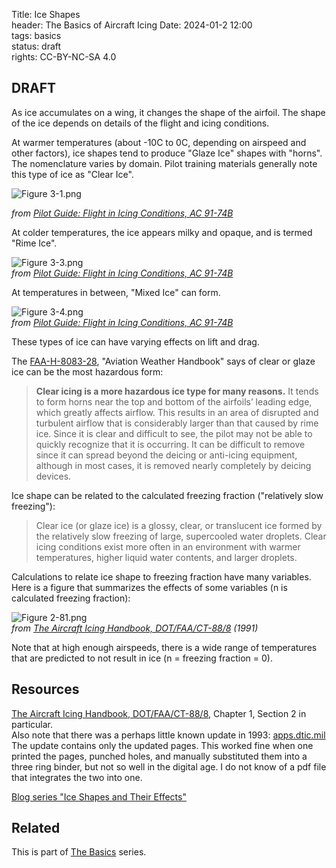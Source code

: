 Title: Ice Shapes    
header: The Basics of Aircraft Icing
Date: 2024-01-2 12:00  
tags: basics  
status: draft  
rights: CC-BY-NC-SA 4.0

## DRAFT

As ice accumulates on a wing, it changes the shape of the airfoil. 
The shape of the ice depends on details of the flight and icing conditions.  

At warmer temperatures (about -10C to 0C, depending on airspeed and other factors), 
ice shapes tend to produce "Glaze Ice" shapes with "horns". 
The nomenclature varies by domain. 
Pilot training materials generally note this type of ice as "Clear Ice". 

![Figure 3-1.png](/images%2FAC-91-74B%2FFigure%203-1.png)   

_from [Pilot Guide: Flight in Icing Conditions, AC 91-74B](https://www.faa.gov/documentLibrary/media/Advisory_Circular/AC_91-74B.pdf)_  

At colder temperatures, the ice appears milky and opaque, and is termed "Rime Ice".

![Figure 3-3.png](/images%2FAC-91-74B%2FFigure%203-3.png)  
_from [Pilot Guide: Flight in Icing Conditions, AC 91-74B](https://www.faa.gov/documentLibrary/media/Advisory_Circular/AC_91-74B.pdf)_  

At temperatures in between, "Mixed Ice" can form.

![Figure 3-4.png](/images%2FAC-91-74B%2FFigure%203-4.png)  
_from [Pilot Guide: Flight in Icing Conditions, AC 91-74B](https://www.faa.gov/documentLibrary/media/Advisory_Circular/AC_91-74B.pdf)_  

These types of ice can have varying effects on lift and drag. 

The [FAA-H-8083-28]({filename}resources.md#FAA-H-8083-28), "Aviation Weather Handbook" says of clear or glaze 
ice can be the most hazardous form:  

>__Clear icing is a more hazardous ice type for many reasons.__ 
It tends to form horns near the top and bottom of the airfoils’ 
leading edge, which greatly affects airflow. This results in 
an area of disrupted and turbulent airflow that is considerably 
larger than that caused by rime ice. Since it is clear and 
difficult to see, the pilot may not be able to quickly recognize 
that it is occurring. It can be difficult to remove since it can 
spread beyond the deicing or anti-icing equipment, although in 
most cases, it is removed nearly completely by deicing devices.

Ice shape can be related to the calculated freezing fraction
("relatively slow freezing"): 

>Clear ice (or glaze ice) is a glossy, clear, or translucent ice formed by the relatively slow freezing of large, 
supercooled water droplets. Clear icing conditions exist more often in an environment with warmer 
temperatures, higher liquid water contents, and larger droplets.

Calculations to relate ice shape to freezing fraction have many variables. 
Here is a figure that summarizes the effects of some variables
(n is calculated freezing fraction):  

![Figure 2-81.png](/images%2FFAA%20Handbook%20volume%201%2FFigure%202-81.png)  
_from [The Aircraft Icing Handbook, DOT/FAA/CT-88/8](https://apps.dtic.mil/sti/pdfs/ADA238039.pdf) (1991)_  

Note that at high enough airspeeds, there is a wide range of 
temperatures that are predicted to not result in ice 
(n = freezing fraction = 0).  

## Resources  

[The Aircraft Icing Handbook, DOT/FAA/CT-88/8](https://apps.dtic.mil/sti/pdfs/ADA238039.pdf), 
Chapter 1, Section 2 in particular.  
Also note that there was a perhaps little known update in 1993: [apps.dtic.mil](https://apps.dtic.mil/sti/pdfs/ADA276499.pdf) The update contains only the updated pages. 
This worked fine when one printed the pages, punched holes, and manually substituted them into a three ring binder, 
but not so well in the digital age. 
I do not know of a pdf file that integrates the two into one.

[Blog series "Ice Shapes and Their Effects"]({filename}..%2Fice_shapes_thread.md)  

## Related  

This is part of [The Basics]({filename}basics.md) series.  
